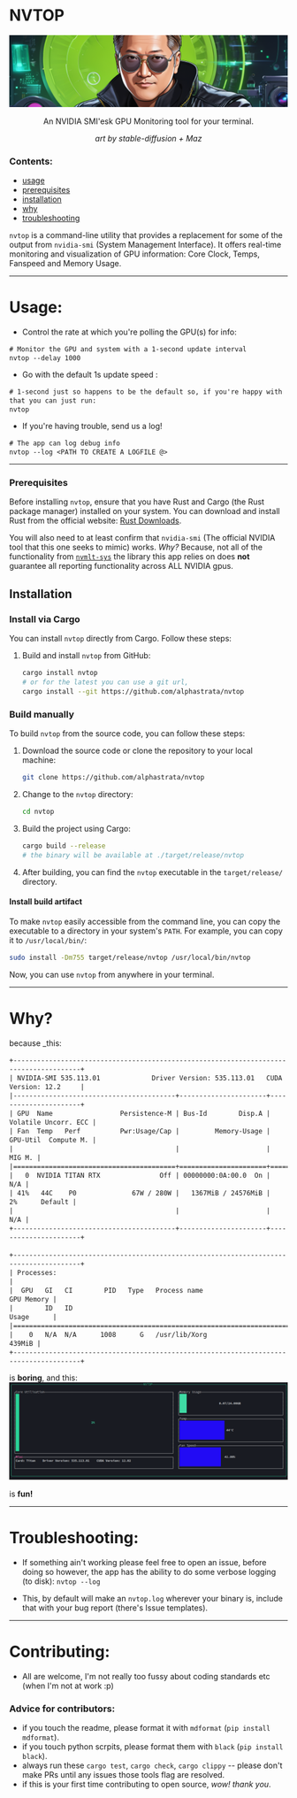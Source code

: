 # NVTOP

<center>

![img](assets/jensen-banner.png)

An NVIDIA SMI'esk GPU Monitoring tool for your terminal.

_art by stable-diffusion + Maz_

</center>

### Contents:

- [usage](#Usage)
- [prerequisites](#prerequisites)
- [installation](#Installation)
- [why](#why)
- [troubleshooting](#troubleshooting)

`nvtop` is a command-line utility that provides a replacement for some of the output from `nvidia-smi` (System Management Interface).
It offers real-time monitoring and visualization of GPU information: Core Clock, Temps, Fanspeed and Memory Usage.

______________________________________________________________________

# Usage:

- Control the rate at which you're polling the GPU(s) for info:

```shell
# Monitor the GPU and system with a 1-second update interval
nvtop --delay 1000
```

- Go with the default 1s update speed :

```shell
# 1-second just so happens to be the default so, if you're happy with that you can just run:
nvtop
```

- If you're having trouble, send us a log!

```shell
# The app can log debug info
nvtop --log <PATH TO CREATE A LOGFILE @>
```

______________________________________________________________________

### Prerequisites

Before installing `nvtop`, ensure that you have Rust and Cargo (the Rust package manager) installed on your system. You can download and install Rust from the official website: [Rust Downloads](https://www.rust-lang.org/tools/install).

You will also need to at least confirm that `nvidia-smi` (The official NVIDIA tool that this one seeks to mimic) works.
_Why?_ Because, not all of the functionality from [`nvmlt-sys`](https://crates.io/crates/nvml-sys/versions) the library this app relies on does **not** guarantee all reporting functionality across ALL NVIDIA gpus.

## Installation

### Install via Cargo

You can install `nvtop` directly from Cargo. Follow these steps:

1. Build and install `nvtop` from GitHub:

   ```bash
   cargo install nvtop
   # or for the latest you can use a git url, 
   cargo install --git https://github.com/alphastrata/nvtop
   ```

### Build manually

To build `nvtop` from the source code, you can follow these steps:

1. Download the source code or clone the repository to your local machine:

   ```bash
   git clone https://github.com/alphastrata/nvtop
   ```

1. Change to the `nvtop` directory:

   ```bash
   cd nvtop
   ```

1. Build the project using Cargo:

   ```bash
   cargo build --release
   # the binary will be available at ./target/release/nvtop
   ```

1. After building, you can find the `nvtop` executable in the `target/release/` directory.

#### Install build artifact

To make `nvtop` easily accessible from the command line, you can copy the executable to a directory in your system's `PATH`. For example, you can copy it to `/usr/local/bin/`:

```bash
sudo install -Dm755 target/release/nvtop /usr/local/bin/nvtop
```

Now, you can use `nvtop` from anywhere in your terminal.

______________________________________________________________________

# Why?

because \_this:

```shell
+---------------------------------------------------------------------------------------+
| NVIDIA-SMI 535.113.01             Driver Version: 535.113.01   CUDA Version: 12.2     |
|-----------------------------------------+----------------------+----------------------+
| GPU  Name                 Persistence-M | Bus-Id        Disp.A | Volatile Uncorr. ECC |
| Fan  Temp   Perf          Pwr:Usage/Cap |         Memory-Usage | GPU-Util  Compute M. |
|                                         |                      |               MIG M. |
|=========================================+======================+======================|
|   0  NVIDIA TITAN RTX               Off | 00000000:0A:00.0  On |                  N/A |
| 41%   44C    P0              67W / 280W |   1367MiB / 24576MiB |      2%      Default |
|                                         |                      |                  N/A |
+-----------------------------------------+----------------------+----------------------+

+---------------------------------------------------------------------------------------+
| Processes:                                                                            |
|  GPU   GI   CI        PID   Type   Process name                            GPU Memory |
|        ID   ID                                                             Usage      |
|=======================================================================================|
|    0   N/A  N/A      1008      G   /usr/lib/Xorg                               439MiB |
+---------------------------------------------------------------------------------------+
```

is **boring**, and this:
![nvtop](https://raw.githubusercontent.com/alphastrata/nvtop/main/assets/screenshot.png)

is **fun!**

______________________________________________________________________

# Troubleshooting:

- If something ain't working please feel free to open an issue, before doing so however, the app has the ability to do some verbose logging (to disk): `nvtop --log`

- This, by default will make an `nvtop.log` wherever your binary is, include that with your bug report (there's Issue templates).

______________________________________________________________________

# Contributing:

- All are welcome, I'm not really too fussy about coding standards etc (when I'm not at work :p)

### Advice for contributors:

- if you touch the readme, please format it with `mdformat` (`pip install mdformat`).
- if you touch python scrpits, please format them with `black` (`pip install black`).
- always run these `cargo test`, `cargo check`, `cargo clippy` -- please don't make PRs until any issues those tools flag are resolved.
- if this is your first time contributing to open source, _wow! thank you_.
